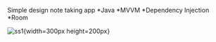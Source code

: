 Simple design note taking app 
*Java
*MVVM
*Dependency Injection
*Room

![ss1](https://i.imgur.com/JwsQkk9.jpg){width=300px height=200px}
